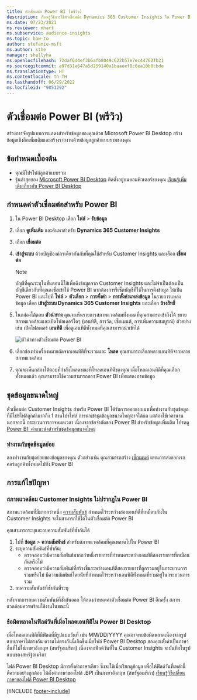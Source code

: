 ```yaml
---
title: ตัวเชื่อมต่อ Power BI (พรีวิว)
description: เรียนรู้วิธีการใช้ตัวเชื่อมต่อ Dynamics 365 Customer Insights ใน Power BI
ms.date: 07/23/2021
ms.reviewer: mhart
ms.subservice: audience-insights
ms.topic: how-to
author: stefanie-msft
ms.author: sthe
manager: shellyha
ms.openlocfilehash: 72daf6d4ef3b6afb8049c622b57e7ec44762fb21
ms.sourcegitcommit: a97d31a647a5d259140a1baaeef8c6ea10b8cbde
ms.translationtype: HT
ms.contentlocale: th-TH
ms.lasthandoff: 06/29/2022
ms.locfileid: "9051292"
---
```

# <a name="power-bi-connector-preview"></a>ตัวเชื่อมต่อ Power BI (พรีวิว)

สร้างการจัดรูปแบบการแสดงสำหรับข้อมูลของคุณด้วย Microsoft Power BI Desktop สร้างข้อมูลเชิงลึกเพิ่มเติมและสร้างรายงานด้วยข้อมูลลูกค้าแบบรวมของคุณ

## <a name="prerequisites"></a>ข้อกำหนดเบื้องต้น

- คุณมีโปรไฟล์ลูกค้าแบบรวม
- รุ่นล่าสุดของ [Microsoft Power BI Desktop](https://powerbi.microsoft.com/desktop/) ติดตั้งอยู่บนคอมพิวเตอร์ของคุณ [เรียนรู้เพิ่มเติมเกี่ยวกับ Power BI Desktop](/power-bi/desktop-what-is-desktop)

## <a name="configure-the-connector-for-power-bi"></a>กำหนดค่าตัวเชื่อมต่อสำหรับ Power BI

1. ใน Power BI Desktop เลือก **ไฟล์** > **รับข้อมูล**

1. เลือก **ดูเพิ่มเติม** และค้นหาสำหรับ **Dynamics 365 Customer Insights**

1. เลือก **เชื่อมต่อ**

1. **เข้าสู่ระบบ** ด้วยบัญชีองค์กรเดียวกันกับที่คุณใช้สำหรับ Customer Insights และเลือก **เชื่อมต่อ**
   > [!NOTE]
   > บัญชีที่คุณระบุในขั้นตอนนี้ใช้เพื่อดึงข้อมูลจาก Customer Insights และไม่จำเป็นต้องเป็นบัญชีเดียวกับที่คุณลงชื่อเข้าใช้ Power BI หากต้องการรีเซ็ตบัญชีที่ใช้ในการดึงข้อมูล ให้เปิด Power BI และไปที่ **ไฟล์** > **ตัวเลือก** > **การตั้งค่า** > **การตั้งค่าแหล่งข้อมูล** ในรายการแหล่งข้อมูล เลือก **เข้าสู่ระบบ Dynamics 365 Customer Insights** และเลือก **ล้างสิทธิ์**  

1. ในกล่องโต้ตอบ **ตัวนำทาง** คุณจะเห็นรายการสภาพแวดล้อมทั้งหมดที่คุณสามารถเข้าถึงได้ ขยายสภาพแวดล้อมและเปิดโฟลเดอร์ใดๆ (เอนทิตี, การวัด, เซ็กเมนต์, การเพิ่มความสมบูรณ์) ตัวอย่างเช่น เปิดโฟลเดอร์ **เอนทิตี** เพื่อดูเอนทิตีทั้งหมดที่คุณสามารถนำเข้าได้

   ![ตัวนำทางตัวเชื่อมต่อ Power BI](media/power-bi-navigator.png "ตัวนำทางตัวเชื่อมต่อ Power BI")

1. เลือกช่องทำเครื่องหมายถัดจากเอนทิตีที่จะรวมและ **โหลด** คุณสามารถเลือกหลายเอนทิตีจากหลายสภาพแวดล้อม

1. คุณจะเห็นกล่องโต้ตอบที่กำลังโหลดขณะที่โหลดเอนทิตีของคุณ เมื่อโหลดเอนทิตีที่คุณเลือกทั้งหมดแล้ว คุณสามารถใช้ความสามารถของ Power BI เพื่อแสดงภาพข้อมูล

## <a name="large-data-sets"></a>ชุดข้อมูลขนาดใหญ่

ตัวเชื่อมต่อ Customer Insights สำหรับ Power BI ได้รับการออกแบบมาเพื่อทำงานกับชุดข้อมูลที่มีโปรไฟล์ลูกค้ามากถึง 1 ล้านโปรไฟล์ การนำเข้าชุดข้อมูลขนาดใหญ่อาจได้ผล แต่ต้องใช้เวลานาน นอกจากนี้ กระบวนการอาจหมดเวลา เนื่องจากข้อจำกัดของ Power BI สำหรับข้อมูลเพิ่มเติม โปรดดู [Power BI: คำแนะนำสำหรับชุดข้อมูลขนาดใหญ่](/power-bi/admin/service-premium-what-is#large-datasets) 

### <a name="work-with-a-subset-of-data"></a>ทำงานกับชุดข้อมูลย่อย

ลองทำงานกับชุดย่อยของข้อมูลของคุณ ตัวอย่างเช่น คุณสามารถสร้าง [เซ็กเมนต์](segments.md) แทนการส่งออกเรกคอร์ดลูกค้าทั้งหมดไปยัง Power BI

## <a name="troubleshooting"></a>การแก้ไขปัญหา

### <a name="customer-insights-environment-doesnt-show-in-power-bi"></a>สภาพแวดล้อม Customer Insights ไม่ปรากฏใน Power BI

สภาพแวดล้อมที่มีมากกว่าหนึ่ง [ความสัมพันธ์](relationships.md) กำหนดไว้ระหว่างสองเอนทิตีที่เหมือนกันใน Customer Insights จะไม่สามารถใช้ได้ในตัวเชื่อมต่อ Power BI

คุณสามารถระบุและลบความสัมพันธ์ที่ซ้ำกันได้

1. ไปที่ **ข้อมูล** > **ความสัมพันธ์** สำหรับสภาพแวดล้อมที่คุณพลาดไปใน Power BI
2. ระบุความสัมพันธ์ที่ซ้ำกัน:
   - ตรวจสอบว่ามีความสัมพันธ์มากกว่าหนึ่งรายการที่กำหนดระหว่างเอนทิตีสองรายการที่เหมือนกันหรือไม่
   - ตรวจสอบว่ามีความสัมพันธ์ที่สร้างขึ้นระหว่างเอนทิตีสองรายการที่ถูกรวมอยู่ในกระบวนการรวมหรือไม่ มีความสัมพันธ์โดยนัยที่กำหนดไว้ระหว่างเอนทิตีทั้งหมดที่รวมอยู่ในกระบวนการรวม
3. ลบความสัมพันธ์ที่ซ้ำกันที่ระบุ

หลังจากการลบความสัมพันธ์ที่ซ้ำกันออก ให้ลองกำหนดค่าตัวเชื่อมต่อ Power BI อีกครั้ง สภาพแวดล้อมควรพร้อมใช้งานในขณะนี้

### <a name="errors-on-date-fields-when-loading-entities-in-power-bi-desktop"></a>ข้อผิดพลาดในฟิลด์วันที่เมื่อโหลดเอนทิตีใน Power BI Desktop

เมื่อโหลดเอนทิตีที่มีฟิลด์ที่มีรูปแบบวันที่ เช่น MM/DD/YYYY คุณอาจพบข้อผิดพลาดเนื่องจากรูปแบบภาษาไม่ตรงกัน ความไม่ตรงกันนี้เกิดขึ้นเมื่อไฟล์ Power BI Desktop ของคุณตั้งค่าเป็นภาษาอื่นที่ไม่ใช่ภาษาอังกฤษ (สหรัฐอเมริกา) เนื่องจากฟิลด์วันที่ใน Customer Insights จะบันทึกในรูปแบบของสหรัฐอเมริกา

ไฟล์ Power BI Desktop มีการตั้งค่าภาษาเดียว ซึ่งจะใช้เมื่อเรียกดูข้อมูล เพื่อให้ฟิลด์วันที่เหล่านี้ตีความอย่างถูกต้อง ให้ตั้งค่าภาษาของไฟล์ .BPI เป็นภาษาอังกฤษ (สหรัฐอเมริกา) [เรียนรู้วิธีเปลี่ยนภาษาของไฟล์ Power BI Desktop](/power-bi/fundamentals/supported-languages-countries-regions#choose-the-language-or-locale-of-power-bi-desktop)

[!INCLUDE [footer-include](includes/footer-banner.md)]
